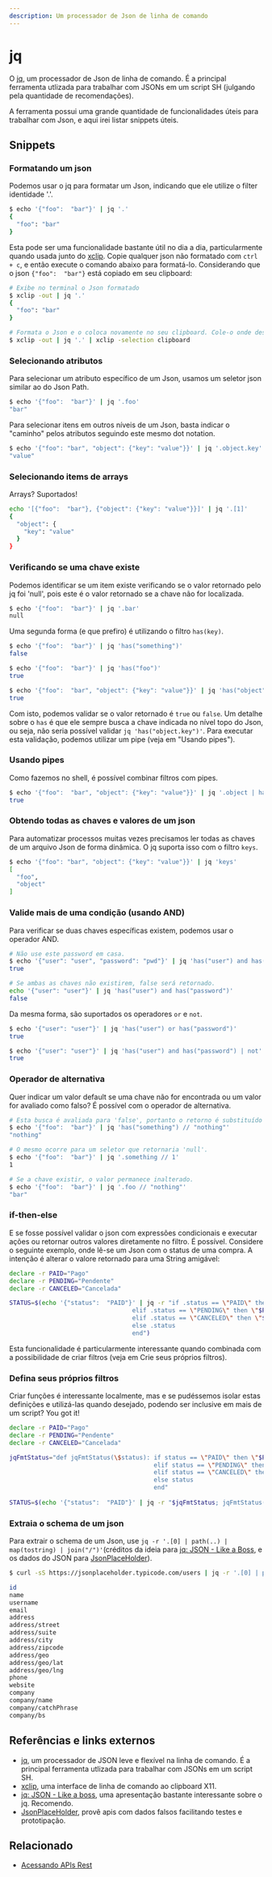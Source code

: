 ```yaml
---
description: Um processador de Json de linha de comando
---
```


# jq

O [jq](https://stedolan.github.io/jq/), um processador de Json de linha de comando. É a principal ferramenta utlizada para trabalhar com JSONs em um script SH \(julgando pela quantidade de recomendações\).

A ferramenta possui uma grande quantidade de funcionalidades úteis para trabalhar com Json, e aqui irei listar snippets úteis.

## Snippets

### Formatando um json

Podemos usar o jq para formatar um Json, indicando que ele utilize o filter identidade '.'.

```bash
$ echo '{"foo":  "bar"}' | jq '.'
{
  "foo": "bar"
}
```

Esta pode ser uma funcionalidade bastante útil no dia a dia, particularmente quando usada junto do [xclip](https://github.com/astrand/xclip). Copie qualquer json não formatado com `ctrl + c`, e então execute o comando abaixo para formatá-lo. Considerando que o json `{"foo":  "bar"}` está copiado em seu clipboard:

```bash
# Exibe no terminal o Json formatado
$ xclip -out | jq '.'
{
  "foo": "bar"
}

# Formata o Json e o coloca novamente no seu clipboard. Cole-o onde desejar.
$ xclip -out | jq '.' | xclip -selection clipboard
```

### Selecionando atributos

Para selecionar um atributo específico de um Json, usamos um seletor json similar ao do Json Path.

```bash
$ echo '{"foo":  "bar"}' | jq '.foo'
"bar"
```

Para selecionar itens em outros níveis de um Json, basta indicar o "caminho" pelos atributos seguindo este mesmo dot notation.

```bash
$ echo '{"foo": "bar", "object": {"key": "value"}}' | jq '.object.key'
"value"
```

### Selecionando items de arrays

Arrays? Suportados!

```bash
echo '[{"foo":  "bar"}, {"object": {"key": "value"}}]' | jq '.[1]'
{
  "object": {
    "key": "value"
  }
}
```

### Verificando se uma chave existe

Podemos identificar se um item existe verificando se o valor retornado pelo jq foi 'null', pois este é o valor retornado se a chave não for localizada.

```bash
$ echo '{"foo":  "bar"}' | jq '.bar'
null
```

Uma segunda forma \(e que prefiro\) é utilizando o filtro `has(key)`.

```bash
$ echo '{"foo":  "bar"}' | jq 'has("something")'
false

$ echo '{"foo":  "bar"}' | jq 'has("foo")'
true

$ echo '{"foo":  "bar", "object": {"key": "value"}}' | jq 'has("object")'
true
```

Com isto, podemos validar se o valor retornado é `true` ou `false`. Um detalhe sobre o `has` é que ele sempre busca a chave indicada no nível topo do Json, ou seja, não seria possível validar `jq 'has("object.key")'`. Para executar esta validação, podemos utilizar um pipe \(veja em "Usando pipes"\).

### Usando pipes

Como fazemos no shell, é possível combinar filtros com pipes. 

```bash
$ echo '{"foo":  "bar", "object": {"key": "value"}}' | jq '.object | has("key")'
true
```

### Obtendo todas as chaves e valores de um json

Para automatizar processos muitas vezes precisamos ler todas as chaves de um arquivo Json de forma dinâmica. O jq suporta isso com o filtro `keys`.

```bash
$ echo '{"foo": "bar", "object": {"key": "value"}}' | jq 'keys'
[
  "foo",
  "object"
]
```

### Valide mais de uma condição \(usando AND\)

Para verificar se duas chaves específicas existem, podemos usar o operador AND.

```bash
# Não use este password em casa.
$ echo '{"user": "user", "password": "pwd"}' | jq 'has("user") and has("password")'
true

# Se ambas as chaves não existirem, false será retornado.
echo '{"user": "user"}' | jq 'has("user") and has("password")'
false
```

Da mesma forma, são suportados os operadores `or` e `not`.

```bash
$ echo '{"user": "user"}' | jq 'has("user") or has("password")'
true

$ echo '{"user": "user"}' | jq 'has("user") and has("password") | not'
true
```

### Operador de alternativa

Quer indicar um valor default se uma chave não for encontrada ou um valor for avaliado como falso? É possível com o operador de alternativa.

```bash
# Esta busca é avaliada para 'false', portanto o retorno é substituído por "nothing".
$ echo '{"foo":  "bar"}' | jq 'has("something") // "nothing"'
"nothing"

# O mesmo ocorre para um seletor que retornaria 'null'.
$ echo '{"foo":  "bar"}' | jq '.something // 1'
1

# Se a chave existir, o valor permanece inalterado.
$ echo '{"foo":  "bar"}' | jq '.foo // "nothing"'
"bar"
```

### if-then-else

E se fosse possível validar o json com expressões condicionais e executar ações ou retornar outros valores diretamente no filtro. É possível. Considere o seguinte exemplo, onde lê-se um Json com o status de uma compra. A intenção é alterar o valore retornado para uma String amigável:

```bash
declare -r PAID="Pago"
declare -r PENDING="Pendente"
declare -r CANCELED="Cancelada"

STATUS=$(echo '{"status":  "PAID"}' | jq -r "if .status == \"PAID\" then \"$PAID\"
                                  elif .status == \"PENDING\" then \"$PENDING\"
                                  elif .status == \"CANCELED\" then \"$CANCELED\"
                                  else .status
                                  end")
```

Esta funcionalidade é particularmente interessante quando combinada com a possibilidade de criar filtros \(veja em Crie seus próprios filtros\).

### Defina seus próprios filtros

Criar funções é interessante localmente, mas e se pudéssemos isolar estas definições e utilizá-las quando desejado, podendo ser inclusive em mais de um script? You got it!

```bash
declare -r PAID="Pago"
declare -r PENDING="Pendente"
declare -r CANCELED="Cancelada"

jqFmtStatus="def jqFmtStatus(\$status): if status == \"PAID\" then \"$PAID\"
                                        elif status == \"PENDING\" then \"$PENDING\"
                                        elif status == \"CANCELED\" then \"$CANCELED\"
                                        else status
                                        end"
                                        
STATUS=$(echo '{"status":  "PAID"}' | jq -r "$jqFmtStatus; jqFmtStatus(.status)")
```

### Extraia o schema de um json

Para extrair o schema de um Json, use `jq -r '.[0] | path(..) | map(tostring) | join("/")'`\(créditos da ideia para [jq: JSON - Like a Boss](https://pt.slideshare.net/btiernay/jq-json-like-a-boss), e os dados do JSON para [JsonPlaceHolder](https://jsonplaceholder.typicode.com/)\).

```bash
$ curl -sS https://jsonplaceholder.typicode.com/users | jq -r '.[0] | path(..) | map(tostring) | join("/")'

id
name
username
email
address
address/street
address/suite
address/city
address/zipcode
address/geo
address/geo/lat
address/geo/lng
phone
website
company
company/name
company/catchPhrase
company/bs
```

## Referências e links externos

* [jq](https://stedolan.github.io/jq/), um processador de JSON leve e flexível na linha de comando. É a principal ferramenta utlizada para trabalhar com JSONs em um script SH.
* [xclip](https://github.com/astrand/xclip), uma interface de linha de comando ao clipboard X11.
* [jq: JSON - Like a boss](https://pt.slideshare.net/btiernay/jq-json-like-a-boss), uma apresentação bastante interessante sobre o jq. Recomendo. 
* [JsonPlaceHolder](https://jsonplaceholder.typicode.com/), provê apis com dados falsos facilitando testes e prototipação.

## Relacionado

* [Acessando APIs Rest](acessando-apis-rest.md)

